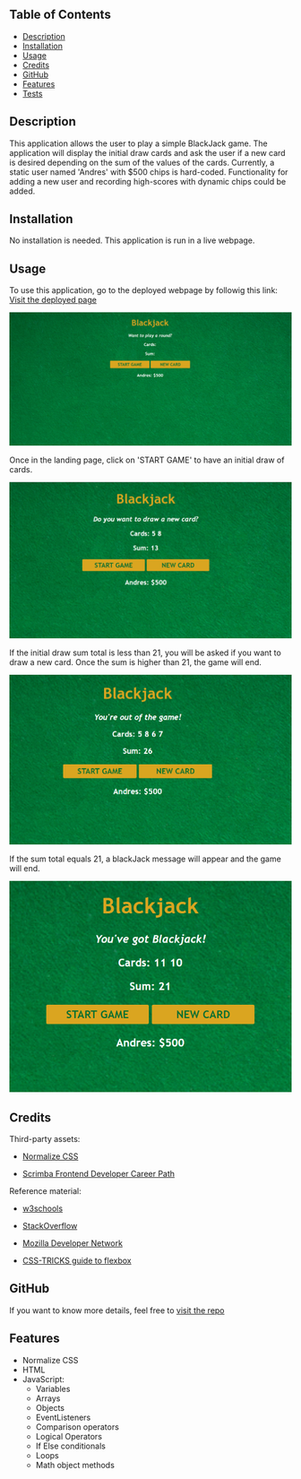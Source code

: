 ## <BlackJack>

## Table of Contents

  - [Description](#description)
  - [Installation](#installation)
  - [Usage](#usage)
  - [Credits](#credits)
  - [GitHub](#github)
  - [Features](#features)
  - [Tests](#tests)

## Description

This application allows the user to play a simple BlackJack game. The application will display the initial draw cards and ask the user if a new card is desired depending on the sum of the values of the cards. Currently, a static user named 'Andres' with $500 chips is hard-coded. Functionality for adding a new user and recording high-scores with dynamic chips could be added.


## Installation

No installation is needed. This application is run in a live webpage.

## Usage

To use this application, go to the deployed webpage by followig this link: [Visit the deployed page](https://aj-pena.github.io/BlackJack/)

![Image of the Landing Page](./images/homepage.PNG "Landing Page")

Once in the landing page, click on 'START GAME' to have an initial draw of cards.

![Image of initial draw of cards](./images/startGame.PNG "Start Game")

If the initial draw sum total is less than 21, you will be asked if you want to draw a new card. Once the sum is higher than 21, the game will end.

![Image of the end of game](./images/outOfTheGame.PNG "You are out of the game")


If the sum total equals 21, a blackJack message will appear and the game will end.

![Image of a winning game message](./images/blackJack.PNG "You've got BlackJack")


## Credits

Third-party assets:
- [Normalize CSS](https://cdnjs.com/libraries/normalize)
 
- [Scrimba Frontend Developer Career Path](https://scrimba.com/learn/frontend)


Reference material:
- [w3schools](https://www.w3schools.com/)
- [StackOverflow](https://stackoverflow.com/)
- [Mozilla Developer Network](https://developer.mozilla.org/en-US/)

- [CSS-TRICKS guide to flexbox](https://css-tricks.com/snippets/css/a-guide-to-flexbox/)


## GitHub

If you want to know more details, feel free to [visit the repo](https://github.com/aj-pena/BlackJack.git)


## Features

- Normalize CSS
- HTML
- JavaScript:
  - Variables
  - Arrays
  - Objects
  - EventListeners
  - Comparison operators
  - Logical Operators
  - If Else conditionals
  - Loops
  - Math object methods
  

